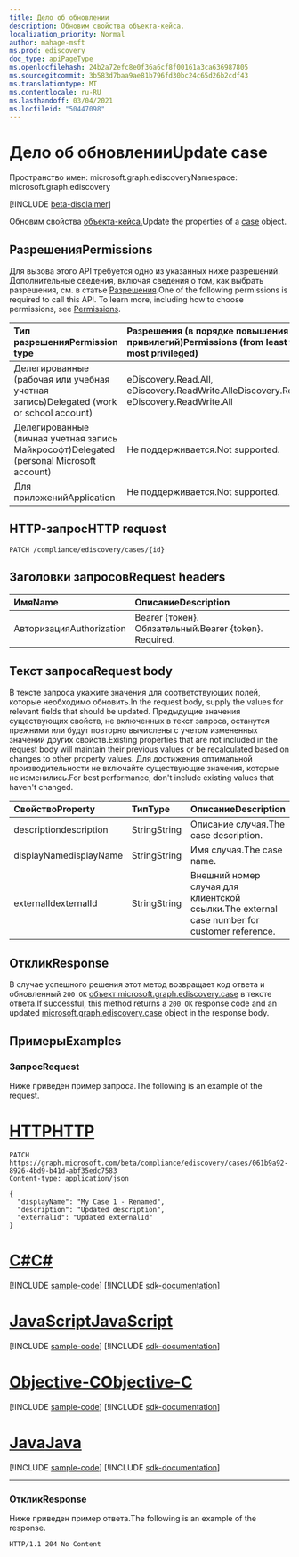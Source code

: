 ```yaml
---
title: Дело об обновлении
description: Обновим свойства объекта-кейса.
localization_priority: Normal
author: mahage-msft
ms.prod: ediscovery
doc_type: apiPageType
ms.openlocfilehash: 24b2a72efc8e0f36a6cf8f00161a3ca636987805
ms.sourcegitcommit: 3b583d7baa9ae81b796fd30bc24c65d26b2cdf43
ms.translationtype: MT
ms.contentlocale: ru-RU
ms.lasthandoff: 03/04/2021
ms.locfileid: "50447098"
---
```

# <a name="update-case"></a><span data-ttu-id="f4bf8-103">Дело об обновлении</span><span class="sxs-lookup"><span data-stu-id="f4bf8-103">Update case</span></span>

<span data-ttu-id="f4bf8-104">Пространство имен: microsoft.graph.ediscovery</span><span class="sxs-lookup"><span data-stu-id="f4bf8-104">Namespace: microsoft.graph.ediscovery</span></span>

[!INCLUDE [beta-disclaimer](../../includes/beta-disclaimer.md)]

<span data-ttu-id="f4bf8-105">Обновим свойства [объекта-кейса.](../resources/ediscovery-case.md)</span><span class="sxs-lookup"><span data-stu-id="f4bf8-105">Update the properties of a [case](../resources/ediscovery-case.md) object.</span></span>

## <a name="permissions"></a><span data-ttu-id="f4bf8-106">Разрешения</span><span class="sxs-lookup"><span data-stu-id="f4bf8-106">Permissions</span></span>

<span data-ttu-id="f4bf8-p101">Для вызова этого API требуется одно из указанных ниже разрешений. Дополнительные сведения, включая сведения о том, как выбрать разрешения, см. в статье [Разрешения](/graph/permissions-reference).</span><span class="sxs-lookup"><span data-stu-id="f4bf8-p101">One of the following permissions is required to call this API. To learn more, including how to choose permissions, see [Permissions](/graph/permissions-reference).</span></span>

|<span data-ttu-id="f4bf8-109">Тип разрешения</span><span class="sxs-lookup"><span data-stu-id="f4bf8-109">Permission type</span></span>|<span data-ttu-id="f4bf8-110">Разрешения (в порядке повышения привилегий)</span><span class="sxs-lookup"><span data-stu-id="f4bf8-110">Permissions (from least to most privileged)</span></span>|
|:---|:---|
|<span data-ttu-id="f4bf8-111">Делегированные (рабочая или учебная учетная запись)</span><span class="sxs-lookup"><span data-stu-id="f4bf8-111">Delegated (work or school account)</span></span>|<span data-ttu-id="f4bf8-112">eDiscovery.Read.All, eDiscovery.ReadWrite.All</span><span class="sxs-lookup"><span data-stu-id="f4bf8-112">eDiscovery.Read.All, eDiscovery.ReadWrite.All</span></span>|
|<span data-ttu-id="f4bf8-113">Делегированные (личная учетная запись Майкрософт)</span><span class="sxs-lookup"><span data-stu-id="f4bf8-113">Delegated (personal Microsoft account)</span></span>|<span data-ttu-id="f4bf8-114">Не поддерживается.</span><span class="sxs-lookup"><span data-stu-id="f4bf8-114">Not supported.</span></span>|
|<span data-ttu-id="f4bf8-115">Для приложений</span><span class="sxs-lookup"><span data-stu-id="f4bf8-115">Application</span></span>|<span data-ttu-id="f4bf8-116">Не поддерживается.</span><span class="sxs-lookup"><span data-stu-id="f4bf8-116">Not supported.</span></span>|

## <a name="http-request"></a><span data-ttu-id="f4bf8-117">HTTP-запрос</span><span class="sxs-lookup"><span data-stu-id="f4bf8-117">HTTP request</span></span>

<!-- { "blockType": "ignored" } -->

```http
PATCH /compliance/ediscovery/cases/{id}
```

## <a name="request-headers"></a><span data-ttu-id="f4bf8-118">Заголовки запросов</span><span class="sxs-lookup"><span data-stu-id="f4bf8-118">Request headers</span></span>

| <span data-ttu-id="f4bf8-119">Имя</span><span class="sxs-lookup"><span data-stu-id="f4bf8-119">Name</span></span>       | <span data-ttu-id="f4bf8-120">Описание</span><span class="sxs-lookup"><span data-stu-id="f4bf8-120">Description</span></span>|
|:-----------|:-----------|
| <span data-ttu-id="f4bf8-121">Авторизация</span><span class="sxs-lookup"><span data-stu-id="f4bf8-121">Authorization</span></span> | <span data-ttu-id="f4bf8-p102">Bearer {токен}. Обязательный.</span><span class="sxs-lookup"><span data-stu-id="f4bf8-p102">Bearer {token}. Required.</span></span> |

## <a name="request-body"></a><span data-ttu-id="f4bf8-124">Текст запроса</span><span class="sxs-lookup"><span data-stu-id="f4bf8-124">Request body</span></span>

<span data-ttu-id="f4bf8-125">В тексте запроса укажите значения для соответствующих полей, которые необходимо обновить.</span><span class="sxs-lookup"><span data-stu-id="f4bf8-125">In the request body, supply the values for relevant fields that should be updated.</span></span> <span data-ttu-id="f4bf8-126">Предыдущие значения существующих свойств, не включенных в текст запроса, останутся прежними или будут повторно вычислены с учетом измененных значений других свойств.</span><span class="sxs-lookup"><span data-stu-id="f4bf8-126">Existing properties that are not included in the request body will maintain their previous values or be recalculated based on changes to other property values.</span></span> <span data-ttu-id="f4bf8-127">Для достижения оптимальной производительности не включайте существующие значения, которые не изменились.</span><span class="sxs-lookup"><span data-stu-id="f4bf8-127">For best performance, don't include existing values that haven't changed.</span></span>

| <span data-ttu-id="f4bf8-128">Свойство</span><span class="sxs-lookup"><span data-stu-id="f4bf8-128">Property</span></span>     | <span data-ttu-id="f4bf8-129">Тип</span><span class="sxs-lookup"><span data-stu-id="f4bf8-129">Type</span></span>        | <span data-ttu-id="f4bf8-130">Описание</span><span class="sxs-lookup"><span data-stu-id="f4bf8-130">Description</span></span> |
|:-------------|:------------|:------------|
|<span data-ttu-id="f4bf8-131">description</span><span class="sxs-lookup"><span data-stu-id="f4bf8-131">description</span></span>|<span data-ttu-id="f4bf8-132">String</span><span class="sxs-lookup"><span data-stu-id="f4bf8-132">String</span></span>|<span data-ttu-id="f4bf8-133">Описание случая.</span><span class="sxs-lookup"><span data-stu-id="f4bf8-133">The case description.</span></span>|
|<span data-ttu-id="f4bf8-134">displayName</span><span class="sxs-lookup"><span data-stu-id="f4bf8-134">displayName</span></span>|<span data-ttu-id="f4bf8-135">String</span><span class="sxs-lookup"><span data-stu-id="f4bf8-135">String</span></span>|<span data-ttu-id="f4bf8-136">Имя случая.</span><span class="sxs-lookup"><span data-stu-id="f4bf8-136">The case name.</span></span>|
|<span data-ttu-id="f4bf8-137">externalId</span><span class="sxs-lookup"><span data-stu-id="f4bf8-137">externalId</span></span>|<span data-ttu-id="f4bf8-138">String</span><span class="sxs-lookup"><span data-stu-id="f4bf8-138">String</span></span>|<span data-ttu-id="f4bf8-139">Внешний номер случая для клиентской ссылки.</span><span class="sxs-lookup"><span data-stu-id="f4bf8-139">The external case number for customer reference.</span></span>|

## <a name="response"></a><span data-ttu-id="f4bf8-140">Отклик</span><span class="sxs-lookup"><span data-stu-id="f4bf8-140">Response</span></span>

<span data-ttu-id="f4bf8-141">В случае успешного решения этот метод возвращает код ответа и обновленный `200 OK` [объект microsoft.graph.ediscovery.case](../resources/ediscovery-case.md) в тексте ответа.</span><span class="sxs-lookup"><span data-stu-id="f4bf8-141">If successful, this method returns a `200 OK` response code and an updated [microsoft.graph.ediscovery.case](../resources/ediscovery-case.md) object in the response body.</span></span>

## <a name="examples"></a><span data-ttu-id="f4bf8-142">Примеры</span><span class="sxs-lookup"><span data-stu-id="f4bf8-142">Examples</span></span>

### <a name="request"></a><span data-ttu-id="f4bf8-143">Запрос</span><span class="sxs-lookup"><span data-stu-id="f4bf8-143">Request</span></span>

<span data-ttu-id="f4bf8-144">Ниже приведен пример запроса.</span><span class="sxs-lookup"><span data-stu-id="f4bf8-144">The following is an example of the request.</span></span>

# <a name="http"></a>[<span data-ttu-id="f4bf8-145">HTTP</span><span class="sxs-lookup"><span data-stu-id="f4bf8-145">HTTP</span></span>](#tab/http)

<!-- {
  "blockType": "request",
  "name": "update_case"
}-->

```http
PATCH https://graph.microsoft.com/beta/compliance/ediscovery/cases/061b9a92-8926-4bd9-b41d-abf35edc7583
Content-type: application/json

{
  "displayName": "My Case 1 - Renamed",
  "description": "Updated description",
  "externalId": "Updated externalId"
}
```

# <a name="c"></a>[<span data-ttu-id="f4bf8-146">C#</span><span class="sxs-lookup"><span data-stu-id="f4bf8-146">C#</span></span>](#tab/csharp)
[!INCLUDE [sample-code](../includes/snippets/csharp/update-ediscoverycase-csharp-snippets.md)]
[!INCLUDE [sdk-documentation](../includes/snippets/snippets-sdk-documentation-link.md)]

# <a name="javascript"></a>[<span data-ttu-id="f4bf8-147">JavaScript</span><span class="sxs-lookup"><span data-stu-id="f4bf8-147">JavaScript</span></span>](#tab/javascript)
[!INCLUDE [sample-code](../includes/snippets/javascript/update-ediscoverycase-javascript-snippets.md)]
[!INCLUDE [sdk-documentation](../includes/snippets/snippets-sdk-documentation-link.md)]

# <a name="objective-c"></a>[<span data-ttu-id="f4bf8-148">Objective-C</span><span class="sxs-lookup"><span data-stu-id="f4bf8-148">Objective-C</span></span>](#tab/objc)
[!INCLUDE [sample-code](../includes/snippets/objc/update-ediscoverycase-objc-snippets.md)]
[!INCLUDE [sdk-documentation](../includes/snippets/snippets-sdk-documentation-link.md)]

# <a name="java"></a>[<span data-ttu-id="f4bf8-149">Java</span><span class="sxs-lookup"><span data-stu-id="f4bf8-149">Java</span></span>](#tab/java)
[!INCLUDE [sample-code](../includes/snippets/java/update-ediscoverycase-java-snippets.md)]
[!INCLUDE [sdk-documentation](../includes/snippets/snippets-sdk-documentation-link.md)]

---

### <a name="response"></a><span data-ttu-id="f4bf8-150">Отклик</span><span class="sxs-lookup"><span data-stu-id="f4bf8-150">Response</span></span>

<span data-ttu-id="f4bf8-151">Ниже приведен пример ответа.</span><span class="sxs-lookup"><span data-stu-id="f4bf8-151">The following is an example of the response.</span></span>

<!-- {
  "blockType": "response",
  "truncated": true,
  "@odata.type": "microsoft.graph.ediscovery.case"
} -->

```http
HTTP/1.1 204 No Content
```

<!-- uuid: 16cd6b66-4b1a-43a1-adaf-3a886856ed98
2019-02-04 14:57:30 UTC -->
<!-- {
  "type": "#page.annotation",
  "description": "Update case",
  "keywords": "",
  "section": "documentation",
  "tocPath": ""
}-->
